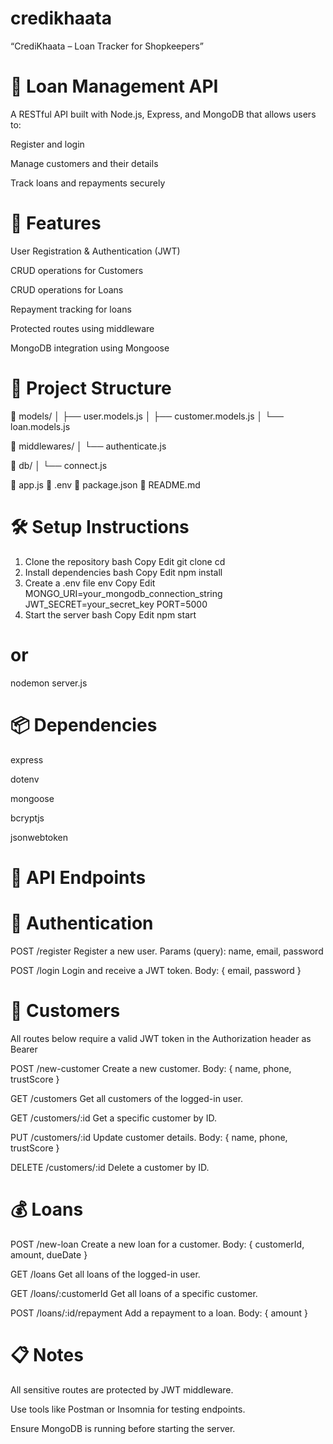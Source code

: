 # credikhaata
“CrediKhaata – Loan Tracker for Shopkeepers”

# 🏦 Loan Management API
A RESTful API built with Node.js, Express, and MongoDB that allows users to:

Register and login

Manage customers and their details

Track loans and repayments securely

# 🚀 Features
User Registration & Authentication (JWT)

CRUD operations for Customers

CRUD operations for Loans

Repayment tracking for loans

Protected routes using middleware

MongoDB integration using Mongoose

# 🧱 Project Structure
📁 models/
│   ├── user.models.js
│   ├── customer.models.js
│   └── loan.models.js

📁 middlewares/
│   └── authenticate.js

📁 db/
│   └── connect.js

📄  app.js
📄 .env
📄 package.json
📄 README.md


#  🛠️ Setup Instructions
1. Clone the repository
bash
Copy
Edit
git clone <your-repo-url>
cd <project-folder>
2. Install dependencies
bash
Copy
Edit
npm install
3. Create a .env file
env
Copy
Edit
MONGO_URI=your_mongodb_connection_string
JWT_SECRET=your_secret_key
PORT=5000
4. Start the server
bash
Copy
Edit
npm start
# or
nodemon server.js

#  📦 Dependencies
express

dotenv

mongoose

bcryptjs

jsonwebtoken

# 📡 API Endpoints
# 🔐 Authentication
POST /register
Register a new user.
Params (query): name, email, password

POST /login
Login and receive a JWT token.
Body: { email, password }

# 👤 Customers
All routes below require a valid JWT token in the Authorization header as Bearer <token>

POST /new-customer
Create a new customer.
Body: { name, phone, trustScore }

GET /customers
Get all customers of the logged-in user.

GET /customers/:id
Get a specific customer by ID.

PUT /customers/:id
Update customer details.
Body: { name, phone, trustScore }

DELETE /customers/:id
Delete a customer by ID.

# 💰 Loans
POST /new-loan
Create a new loan for a customer.
Body: { customerId, amount, dueDate }

GET /loans
Get all loans of the logged-in user.

GET /loans/:customerId
Get all loans of a specific customer.

POST /loans/:id/repayment
Add a repayment to a loan.
Body: { amount }

# 📋 Notes
All sensitive routes are protected by JWT middleware.

Use tools like Postman or Insomnia for testing endpoints.

Ensure MongoDB is running before starting the server.


